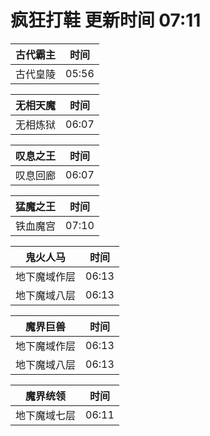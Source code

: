# 疯狂打鞋 更新时间 07:11

| 古代霸主   | 时间    |
|--------|-------|
| 古代皇陵 | 05:56 |

| 无相天魔   | 时间    |
|--------|-------|
| 无相炼狱 | 06:07 |

| 叹息之王   | 时间    |
|--------|-------|
| 叹息回廊 | 06:07 |

| 猛魔之王   | 时间    |
|--------|-------|
| 铁血魔宫 | 07:10 |

| 鬼火人马   | 时间    |
|--------|-------|
| 地下魔域作层 | 06:13 |
| 地下魔域八层 | 06:13 |

| 魔界巨兽   | 时间    |
|--------|-------|
| 地下魔域作层 | 06:13 |
| 地下魔域八层 | 06:13 |

| 魔界统领   | 时间    |
|--------|-------|
| 地下魔域七层 | 06:11 |